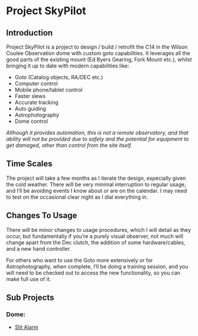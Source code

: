 # Project SkyPilot

## Introduction

Project SkyPilot is a project to design / build / retrofit the C14 in the Wilson Coulee Observation dome with custom goto capabilities.  It leverages all the good parts of the existing mount (Ed Byers Gearing, Fork Mount etc.), whilst bringing it up to date with modern capabilities like:

* Goto (Catalog objects, RA/DEC etc.)
* Computer control
* Mobile phone/tablet control
* Faster slews
* Accurate tracking
* Auto guiding
* Astrophotography
* Dome control

*Although it provides automation, this is not a remote observatory, and that ability will not be provided due to safety and the potential for equipment to get damaged, other than control from the site itself.*

## Time Scales

The project will take a few months as I iterate the design, especially given the cold weather.  There will be very minimal interruption to regular usage, and I’ll be avoiding events I know about or are on the calendar.  I may need to test on the occasional clear night as I dial everything in.

## Changes To Usage

There will be minor changes to usage procedures, which I will detail as they occur, but fundamentally if you’re a purely visual observer, not much will change apart from the Dec clutch, the addition of some hardware/cables, and a new hand controller.

For others who want to use the Goto more extensively or for Astrophotography, when complete, I’ll be doing a training session, and you will need to be checked out to access the new functionality, so you can make full use of it.

## Sub Projects

### Dome:

* [Slit Alarm](dome/SlitAlarm/README.md)
